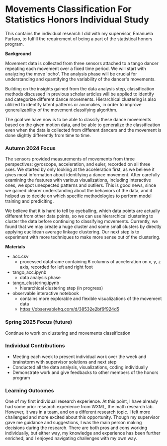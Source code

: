 # Movements Classification For Statistics Honors Individual Study

This contains the individual research I did with my supervisor, Emanuela Furfaro, to fulfill the requirement of being a part of the statistical honors program.

**Background**

Movement data is collected from three sensors attached to a tango dancer repeating each movement over a fixed time period. We will start with analyzing the move 'ocho'. The analysis phase will be crucial for understanding and quantifying the variability of the dancer's movements.

Building on the insights gained from the data analysis step, classification methods discussed in previous scholar articles will be applied to identify and categorize different dance movements. Hierarchical clustering is also utilized to identify latent patterns or anomalies, in order to improve generalizability of the movement classifying algorithm.

The goal we have now is to be able to classify these dance movements based on the given motion data, and be able to generalize the classification even when the data is collected from different dancers and the movement is done slightly differently from time to time.

### Autumn 2024 Focus

The sensors provided measurements of movements from three perspectives: gyroscope, acceleration, and euler, recorded on all three axes. We started by only looking at the acceleration first, as we believe it gives most information about identifying a dance movement. After carefully examining the features with various visualizations, including interactive ones, we spot unexpected patterns and outliers. This is good news, since we gained clearer understanding about the behaviors of the data, and it helped us to decide on which specific methodologies to perform model training and prediciting.

We believe that it is hard to tell by eyeballing, which data points are actually different from other data points, so we can use hierarchical clustering to cluster the data before continuing to classifying movements. Currently, we found that we may create a huge cluster and some small clusters by directly applying euclidean average linkage clustering. Our next step is to experiment with more techniques to make more sense out of the clustering.

**Materials**

- acc.csv
  - processed dataframe containing 6 columns of acceleration on x, y, z axis, recorded for left and right foot
- tango_acc.ipynb
  - data analysis phase
- tango_clustering.ipynb
  - hierarchical clustering step (in progress)
- observable interactive notebook
  - contains more explorable and flexible visualizations of the movement data
  - https://observablehq.com/d/38532e2bf6f924d5

### Spring 2025 Focus (future)

Continue to work on clustering and movements classification


### Individual Contributions

- Meeting each week to present individual work over the week and brainstorm with supervisor solutions and next step
- Conducted all the data analysis, visualizations, coding individually
- Demonstrate work and give feedbacks to other members of the honors program 

### Learning Outcomes

One of my first individual research experience. At this point, I have already had some prior research experience from WXML, the math research lab. However, it was in a team, and on a different research topic. I felt more challenged and more excited about this opportunity. Though my supervisor gave me guidance and suggestions, I was the main person making decisions during the research. There are both pros and cons working individually, but either way, my knowledge and experience has been further enriched, and I enjoyed navigating challenges with my own way.

